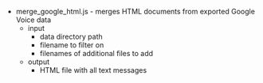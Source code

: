 - merge_google_html.js - merges HTML documents from exported Google Voice data
  - input
    - data directory path
    - filename to filter on
    - filenames of additional files to add
  - output
    - HTML file with all text messages
  